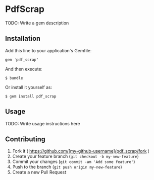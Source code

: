 # PdfScrap

TODO: Write a gem description

## Installation

Add this line to your application's Gemfile:

    gem 'pdf_scrap'

And then execute:

    $ bundle

Or install it yourself as:

    $ gem install pdf_scrap

## Usage

TODO: Write usage instructions here

## Contributing

1. Fork it ( https://github.com/[my-github-username]/pdf_scrap/fork )
2. Create your feature branch (`git checkout -b my-new-feature`)
3. Commit your changes (`git commit -am 'Add some feature'`)
4. Push to the branch (`git push origin my-new-feature`)
5. Create a new Pull Request
